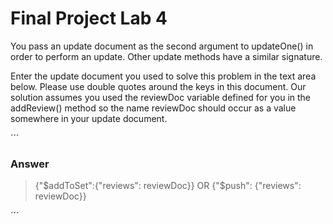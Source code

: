 # Final Project Lab 4

You pass an update document as the second argument to updateOne() in order to perform an update. Other update methods have a similar signature.

Enter the update document you used to solve this problem in the text area below. Please use double quotes around the keys in this document. Our solution assumes you used the reviewDoc variable defined for you in the addReview() method so the name reviewDoc should occur as a value somewhere in your update document.



´´´
### Answer

> {"$addToSet":{"reviews": reviewDoc}}
OR
> {"$push": {"reviews": reviewDoc}}

´´´

